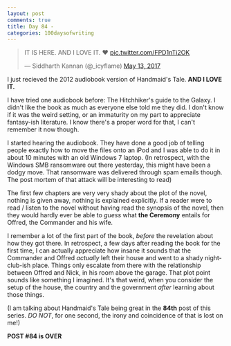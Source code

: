 ```yaml
---
layout: post
comments: true
title: Day 84 - 
categories: 100daysofwriting
---
```


<blockquote class="twitter-tweet" data-lang="en"><p lang="en" dir="ltr">IT IS
HERE. AND I LOVE IT. ❤️ <a
href="https://t.co/FPD1nTi2OK">pic.twitter.com/FPD1nTi2OK</a></p>&mdash;
Siddharth Kannan (@_icyflame) <a
href="https://twitter.com/_icyflame/status/863243656479653888">May 13,
2017</a></blockquote>
<script async src="//platform.twitter.com/widgets.js" charset="utf-8"></script>

I just recieved the 2012 audiobook version of Handmaid's Tale. **AND I LOVE
IT.**

I have tried one audiobook before: The Hitchhiker's guide to the Galaxy. I
didn't like the book as much as everyone else told me they did. I don't know if
it was the weird setting, or an immaturity on my part to appreciate fantasy-ish
literature. I know there's a proper word for that, I can't remember it now
though.

I started hearing the audiobook. They have done a good job of telling people
exactly how to move the files onto an iPod and I was able to do it in about 10
minutes with an old Windows 7 laptop. (In retrospect, with the Windows SMB
ransomware out there yesterday, this might have been a dodgy move. That
ransomware was delivered through spam emails though. The post mortem of that
attack will be interesting to read)

The first few chapters are very very shady about the plot of the novel, nothing
is given away, nothing is explained explicitly. If a reader were to read /
listen to the novel without having read the synopsis of the novel, then they
would hardly ever be able to _guess_ what **the Ceremony** entails for Offred,
the Commander and his wife.

I remember a lot of the first part of the book, _before_ the revelation about
how they got there. In retrospect, a few days after reading the book for the
first time, I can actually appreciate how insane it sounds that the Commander
and Offred _actually_ left their house and went to a shady night-club-ish place.
Things only escalate from there with the relationship between Offred and Nick,
in his room above the garage. That plot point sounds like something I imagined.
It's that weird, when you consider the setup of the house, the country and the
government _after_ learning about those things.

(I am talking about Handmaid's Tale being great in the **84th** post of this
series.  _DO NOT_, for one second, the irony and coincidence of that is lost on
me!)

**POST #84 is OVER**
